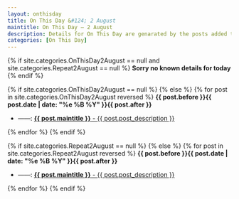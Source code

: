 ```yaml
---
layout: onthisday
title: On This Day &#124; 2 August
maintitle: On This Day — 2 August
description: Details for On This Day are genarated by the posts added to the website so the content is subject to changes/updates over time.
categories: [On This Day]
---
```


{% if site.categories.OnThisDay2August == null and site.categories.Repeat2August == null %}
<strong>Sorry no known details for today</strong>
{% endif %}

{% if site.categories.OnThisDay2August == null %}
{% else %}
{% for post in site.categories.OnThisDay2August reversed %}
<strong>{{ post.before }}{{ post.date | date: "%e %B %Y" }}{{ post.after }}</strong>
<ul>
<li> ——: <a class="{{ post.class }}" href="{{ post.url }}"><strong>{{ post.maintitle }}</strong> - {{ post.post_description }}</a></li>
</ul>
{% endfor %}
{% endif %}

{% if site.categories.Repeat2August == null %}
{% else %}
{% for post in site.categories.Repeat2August reversed %}
<strong>{{ post.before }}{{ post.date | date: "%e %B %Y" }}{{ post.after }}</strong>
<ul>
<li> ——: <a class="{{ post.class }}" href="{{ post.url }}"><strong>{{ post.maintitle }}</strong> - {{ post.post_description }}</a></li>
</ul>
{% endfor %}
{% endif %}
